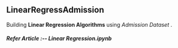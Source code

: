 ## **LinearRegressAdmission**

Building **Linear Regression Algorithms** using *Admission Dataset* .

##### Refer Article :-- *Linear Regression.ipynb*

